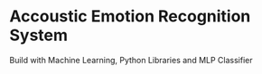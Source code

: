 # Accoustic Emotion Recognition System
 Build with Machine Learning, Python Libraries and MLP Classifier

